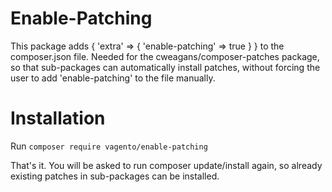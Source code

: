 # Enable-Patching
This package adds { 'extra' => { 'enable-patching' => true } } to the composer.json file. Needed for the cweagans/composer-patches package, so that sub-packages can automatically install patches, without forcing the user to add 'enable-patching' to the file manually.

# Installation
Run `composer require vagento/enable-patching`

That's it. You will be asked to run composer update/install again, so already existing patches in sub-packages can be installed.
